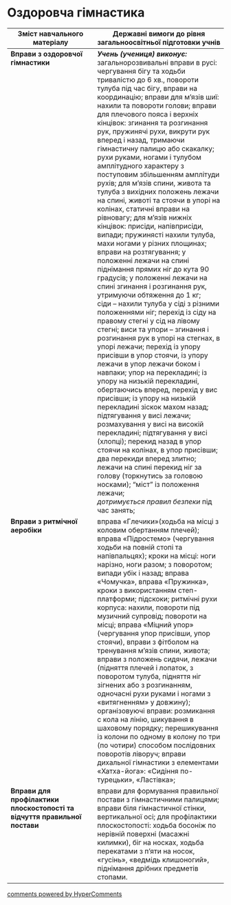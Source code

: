 <div id="hypercomments_widget" class="js-hypercomments-widget invisible"></div>

# Оздоровча гімнастика

<table>
  <tr>
    <td width="40%" align="center"><b>Зміст навчального матеріалу</b></td>
    <td width="60%" align="center"><b>Державні вимоги до рівня загальноосвітньої підготовки учнів</b></td>
  </tr>
<tbody>
  <tr>
    <td width="40%" style="vertical-align:top !important;">
    <b>Вправи з оздоровчої гімнастики</b></td>
    <td width="60%" style="vertical-align:top !important;">
    <i><b>Учень (учениця) виконує:</b></i><br>
    загальнорозвивальні вправи в русі: чергування бігу та ходьби тривалістю до 6 хв., повороти тулуба під час бігу, вправи на координацію; вправи для м’язів шиї: нахили та повороти голови; вправи для плечового пояса і верхніх кінцівок: згинання та розгинання рук, пружинячі рухи, викрути рук вперед і назад, тримаючи гімнастичну палицю або скакалку;  рухи руками, ногами і тулубом амплітудного характеру з поступовим збільшенням амплітуди рухів; для м’язів спини, живота та тулуба з вихідних положень лежачи на спині, животі та стоячи в упорі на колінах, статичні вправи на рівновагу; для м’язів нижніх кінцівок: присіди, напівприсіди, випади; пружинясті нахили тулуба, махи ногами у різних площинах; вправи на розтягування; у положенні лежачи на спині піднімання прямих ніг до кута 90 градусів; у положенні лежачи на спині згинання і розгинання рук, утримуючи обтяження до 1 кг;<br>
    сіди – нахили тулуба у  сіді з різними положеннями ніг; перехід із сіду на правому стегні у сід на лівому стегні; виси  та упори – згинання і розгинання рук в упорі на стегнах, в упорі лежачи; перехід із упору присівши в упор стоячи, із упору лежачи в упор лежачи боком і навпаки; упор на перекладині; із упору на низькій перекладині,  обертаючись вперед, перехід у вис присівши; із упору на низькій перекладині зіскок махом назад; підтягування у висі лежачи; розмахування у висі на високій перекладині; підтягування у висі (хлопці); перекид назад в упор стоячи на колінах, в упор присівши; два перекиди вперед злитно; лежачи на спині перекид ніг за голову (торкнутись за головою носками); “міст” із положення лежачи;<br>
    <i>дотримується правил безпеки</i> під час занять;
    </td>
  </tr>
  <tr>
    <td width="40%" style="vertical-align:top !important;">
    <b>Вправи з ритмічної аеробіки</b></td>
    <td width="60%" style="vertical-align:top !important;">
    вправа «Глечики»(ходьба на місці з коловим обертанням плечей); вправа «Підростемо» (чергування ходьби на повній стопі та напівпальцях); кроки на місці: ноги нарізно, ноги разом; з поворотом; випади убік і назад; вправа «Чомучка», вправа «Пружинка», кроки з використанням степ-платформи; підскоки; ритмічні рухи корпуса: нахили, повороти під музичний супровід; повороти на місці; вправа «Міцний упор» (чергування упор присівши, упор стоячи), вправи з фітболом на тренування м’язів спини, живота; вправи з положень сидячи, лежачи (підняття плечей і лопаток, з поворотом тулуба, підняття ніг зігнених або з розгинанням, одночасні рухи руками і ногами з «витягненням» у довжину);<br>
    організовуючі вправи: розмикання с кола на лінію, шикування в шаховому порядку; перешикування із колони по одному в колону по три (по чотири) способом послідовних поворотів ліворуч; вправи дихальної гімнастики з елементами «Хатха-йога»: «Сидіння по-турецьки», «Ластівка»;
    </td>
  </tr>
  <tr>
    <td width="40%" style="vertical-align:top !important;">
    <b>Вправи для профілактики плоскостопості та відчуття правильної постави</b></td>
    <td width="60%" style="vertical-align:top !important;">
    вправи для формування правильної постави з гімнастичними палицями; вправи біля гімнастичної стінки, вертикальної осі; для профілактики плоскостопості: ходьба босоніж по нерівній поверхні (масажні килимки), біг на носках, ходьба перекатами з п’яти на носок, «гусінь», «ведмідь клишоногий», піднімання дрібних предметів стопами.
    </td>
  </tr>
</tbody>
</table>

<div class="js-hypercomments-container">
<a href="http://hypercomments.com" class="hc-link" title="comments widget">comments powered by HyperComments</a>
</div>